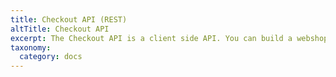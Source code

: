 ```yaml
---
title: Checkout API (REST)
altTitle: Checkout API
excerpt: The Checkout API is a client side API. You can build a webshop using only HTML and JavaScript using this API
taxonomy:
  category: docs
---
```

